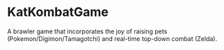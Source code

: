 # KatKombatGame
A brawler game that incorporates the joy of raising pets (Pokemon/Digimon/Tamagotchi) and real-time top-down combat (Zelda).

